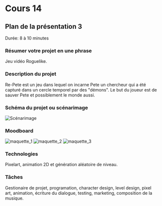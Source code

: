 # Cours 14
## Plan de la présentation 3
Durée: 8 à 10 minutes

### Résumer votre projet en une phrase
Jeu vidéo Roguelike.   

### Description du projet 
Re-Pete est un jeu dans lequel on incarne Pete un chercheur qui a été capturé dans un cercle temporel par des "démons". Le but du joueur est de sauver Pete et possiblement le monde aussi.

### Schéma du projet ou scénarimage
![Scénarimage](https://trello.com/1/cards/6392f5573039dc061a71d8eb/attachments/639b405af34473046561ddf5/previews/639b405bf34473046561de39/download/Capture_d%E2%80%99%C3%A9cran%2C_le_2022-12-15_%C3%A0_10.42.02.png) 

### Moodboard
![maquette_1](https://trello.com/1/cards/638a163a30a541008b4dff99/attachments/638a18fa3ee82c02f103ddf2/previews/638a18fb3ee82c02f103ddff/download/16-bit.PNG.png) 
![maquette_2](https://trello.com/1/cards/6392b94fd57aa7028fec7f1e/attachments/6392b95bb1a72c056959a830/previews/6392b95cb1a72c056959a83d/download/lovecraft-wallpaper-1920x1080-1.jpg) 
![maquette_3](https://trello.com/1/cards/6392ba69bfaf160584211769/attachments/6392bbd8b664eb00c98942f6/previews/6392bbdab664eb00c9894303/download/Jinnkq.png) 


### Technologies
Pixelart, animation 2D et génération aléatoire de niveau. 

### Tâches
Gestionaire de projet, programation, character design, level design, pixel art, animation, écriture du dialogue, testing, marketing, composition de la musique.
